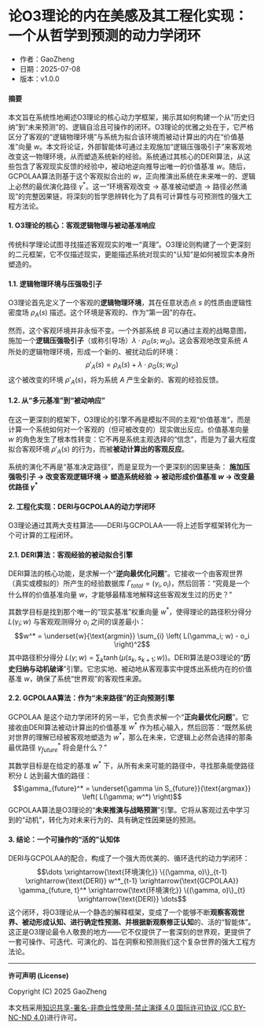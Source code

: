 # **论O3理论的内在美感及其工程化实现：一个从哲学到预测的动力学闭环**

- 作者：GaoZheng
- 日期：2025-07-08
- 版本：v1.0.0

#### **摘要**

本文旨在系统性地阐述O3理论的核心动力学框架，揭示其如何构建一个从“历史归纳”到“未来预测”的、逻辑自洽且可操作的闭环。O3理论的优雅之处在于，它严格区分了客观的“逻辑物理环境”与系统为拟合该环境而被动计算出的内在“价值基准”向量 $w$。本文将论证，外部智能体可通过主观施加“逻辑压强吸引子”来客观地改变这一物理环境，从而塑造系统新的经验。系统通过其核心的DERI算法，从这些包含了客观现实反馈的经验中，被动地逆向推导出唯一的价值基准 $w$。随后，GCPOLAA算法则基于这个客观拟合出的 $w$，正向推演出系统在未来唯一的、逻辑上必然的最优演化路径 $γ^*$。这一“环境客观改变 → 基准被动塑造 → 路径必然涌现”的完整因果链，将深刻的哲学思辨转化为了具有可计算性与可预测性的强大工程方法论。

#### **1. O3理论的核心：客观逻辑物理与被动基准响应**

传统科学理论试图寻找描述客观现实的唯一“真理”。O3理论则构建了一个更深刻的二元框架，它不仅描述现实，更能描述系统对现实的“认知”是如何被现实本身所塑造的。

#### **1.1. 逻辑物理环境与压强吸引子**

O3理论首先定义了一个客观的**逻辑物理环境**，其在任意状态点 $s$ 的性质由逻辑性密度场 $ρ_A(s)$ 描述。这个环境是客观的、作为“第一因”的存在。

然而，这个客观环境并非永恒不变。一个外部系统 $B$ 可以通过主观的战略意图，施加一个**逻辑压强吸引子**（或称引导场）$λ \cdot ρ_G(s; w_G)$。这会客观地改变系统 $A$ 所处的逻辑物理环境，形成一个新的、被扰动后的环境：
$$ρ'_A(s) = ρ_A(s) + λ \cdot ρ_G(s; w_G)$$
这个被改变的环境 $ρ'_A(s)$，将为系统 $A$ 产生全新的、客观的经验反馈。

#### **1.2. 从“多元基准”到“被动响应”**

在这一更深刻的框架下，O3理论的引擎不再是模拟不同的主观“价值基准”，而是计算一个系统如何对一个客观的（但可被改变的）现实做出反应。价值基准向量 $w$ 的角色发生了根本性转变：它不再是系统主观选择的“信念”，而是为了最大程度拟合客观环境 $ρ'_A(s)$ 的行为，而被**被动计算出的客观反应**。

系统的演化不再是“基准决定路径”，而是呈现为一个更深刻的因果链条：
**施加压强吸引子 $\rightarrow$ 改变客观逻辑环境 $\rightarrow$ 塑造系统经验 $\rightarrow$ 被动形成价值基准 $w$ $\rightarrow$ 改变最优路径 $γ^*$**

#### **2. 工程化实现：DERI与GCPOLAA的动力学闭环**

O3理论通过其两大支柱算法——DERI与GCPOLAA——将上述哲学框架转化为一个可计算的工程闭环。

#### **2.1. DERI算法：客观经验的被动拟合引擎**

DERI算法的核心功能，是求解一个“**逆向最优化问题**”。它接收一个由客观世界（真实或模拟的）所产生的经验数据库 $\Gamma_{total} = {(\gamma_i, o_i)}$，然后回答：“究竟是一个什么样的价值基准向量 $w$，才能够最精准地解释这些客观发生过的历史？”

其数学目标是找到那个唯一的“现实基准”权重向量 $w^*$，使得理论的路径积分得分 $L(\gamma_i; w)$ 与客观观测得分 $o_i$ 之间的误差最小：
$$w^* = \underset{w}{\text{argmin}} \sum_{i} \left( L(\gamma_i; w) - o_i \right)^2$$
其中路径积分得分 $L(\gamma; w) = \sum_{k} \tanh(\mu(s_k, s_{k+1}; w))$。DERI算法是O3理论的“**历史归纳与动机破译**”引擎。它忠实地、被动地从客观事实中提炼出系统内在的价值基准 $w$，确保了系统“世界观”的客观性来源。

#### **2.2. GCPOLAA算法：作为“未来路径”的正向预测引擎**

GCPOLAA 是这个动力学闭环的另一半，它负责求解一个“**正向最优化问题**”。它接收由DERI算法被动计算出的价值基准 $w^*$ 作为核心输入，然后回答：“既然系统对世界的理解已经被客观地塑造为 $w^*$，那么在未来，它逻辑上必然会选择的那条最优路径 $γ_{future}^*$ 将会是什么？”

其数学目标是在给定的基准 $w^*$ 下，从所有未来可能的路径中，寻找那条能使路径积分 $L$ 达到最大值的路径：
$$\gamma_{future}^* = \underset{\gamma \in S_{future}}{\text{argmax}} \left( L(\gamma; w^*) \right)$$
GCPOLAA算法是O3理论的“**未来推演与战略预测**”引擎。它将从客观过去中学习到的“动机”，转化为对未来行为的、具有确定性因果链的预测。

#### **3. 结论：一个可操作的“活的”认知体**

DERI与GCPOLAA的配合，构成了一个强大而优美的、循环迭代的动力学闭环：
$$\dots \xrightarrow{\text{环境演化}} \{(\gamma, o)\}_{t-1} \xrightarrow{\text{DERI}} w^*_{t-1} \xrightarrow{\text{GCPOLAA}} \gamma_{future, t}^* \xrightarrow{\text{环境演化}} \{(\gamma, o)\}_{t} \xrightarrow{\text{DERI}} \dots$$
这个闭环，将O3理论从一个静态的解释框架，变成了一个能够不断**观察客观世界、被动形成认知、进行确定性预测、并根据新观察修正认知**的、活的“智能体”。这正是O3理论最令人敬畏的地方——它不仅提供了一套深刻的世界观，更提供了一套可操作、可迭代、可演化的、旨在洞察和预测我们这个复杂世界的强大工程方法论。

---

**许可声明 (License)**

Copyright (C) 2025 GaoZheng 

本文档采用[知识共享-署名-非商业性使用-禁止演绎 4.0 国际许可协议 (CC BY-NC-ND 4.0)](https://creativecommons.org/licenses/by-nc-nd/4.0/deed.zh-Hans)进行许可。
